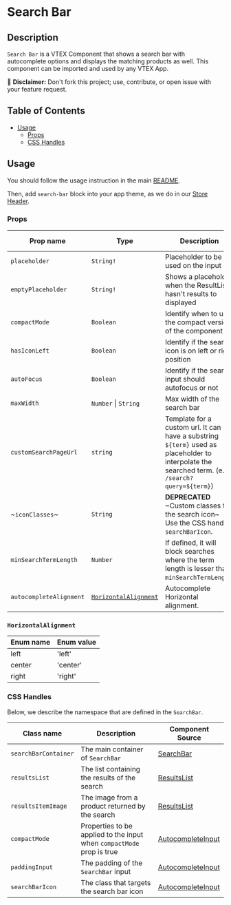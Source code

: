 # Search Bar

## Description

`Search Bar` is a VTEX Component that shows a search bar with autocomplete options and displays the matching products as well. This component can be imported and used by any VTEX App.

:loudspeaker: **Disclaimer:** Don't fork this project; use, contribute, or open issue with your feature request.

## Table of Contents

- [Usage](#usage)
  - [Props](#props)
  - [CSS Handles](#css-handles)

## Usage

You should follow the usage instruction in the main [README](https://github.com/vtex-apps/store-components/blob/master/README.md#usage).

Then, add `search-bar` block into your app theme, as we do in our [Store Header](https://github.com/vtex-apps/store-header/blob/master/store/blocks.json).

### Props

| Prop name               | Type                                          | Description                                                                                                                                       | Default value |
| ----------------------- | --------------------------------------------- | ------------------------------------------------------------------------------------------------------------------------------------------------- | ------------- |
| `placeholder`           | `String!`                                     | Placeholder to be used on the input                                                                                                               | -             |
| `emptyPlaceholder`      | `String!`                                     | Shows a placeholder when the ResultList hasn't results to displayed                                                                               | -             |
| `compactMode`           | `Boolean`                                     | Identify when to use the compact version of the component                                                                                         | -             |
| `hasIconLeft`           | `Boolean`                                     | Identify if the search icon is on left or right position                                                                                          | -             |
| `autoFocus`             | `Boolean`                                     | Identify if the search input should autofocus or not                                                                                              | -             |
| `maxWidth`              | `Number` \| `String`                          | Max width of the search bar                                                                                                                       | -             |
| `customSearchPageUrl`   | `string`                                      | Template for a custom url. It can have a substring `${term}` used as placeholder to interpolate the searched term. (e.g. `/search?query=${term}`) | -             |
| ~`iconClasses`~         | `String`                                      | **DEPRECATED** ~Custom classes for the search icon~ Use the CSS handle `searchBarIcon`.                                                           | -             |
|`minSearchTermLength`       | `Number`             | If defined, it will block searches where the term length is lesser than `minSearchTermLength`.                                                           | -             |
| `autocompleteAlignment` | [`HorizontalAlignment`](#horizontalalignment) | Autocomplete Horizontal alignment.                                                                                                                | `left`        |

### `HorizontalAlignment`

| Enum name | Enum value |
| --------- | ---------- |
| left      | 'left'     |
| center    | 'center'   |
| right     | 'right'    |

### CSS Handles

Below, we describe the namespace that are defined in the `SearchBar`.

| Class name           | Description                                                           | Component Source                                                                 |
| -------------------- | --------------------------------------------------------------------- | -------------------------------------------------------------------------------- |
| `searchBarContainer` | The main container of `SearchBar`                                     | [SearchBar](/react/components/SearchBar/components/SearchBar.js)                 |
| `resultsList`        | The list containing the results of the search                         | [ResultsList](/react/components/SearchBar/components/ResultsList.js)             |
| `resultsItemImage`   | The image from a product returned by the search                       | [ResultsList](/react/components/SearchBar/components/ResultsList.js)             |
| `compactMode`        | Properties to be applied to the input when `compactMode` prop is true | [AutocompleteInput](/react/components/SearchBar/components/AutocompleteInput.js) |
| `paddingInput`       | The padding of the `SearchBar` input                                  | [AutocompleteInput](/react/components/SearchBar/components/AutocompleteInput.js) |
| `searchBarIcon`      | The class that targets the search bar icon                            | [AutocompleteInput](/react/components/SearchBar/components/AutocompleteInput.js) |
